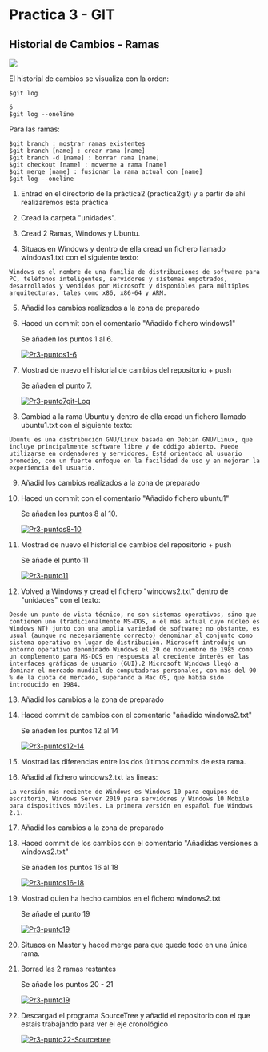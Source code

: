 # Practica 3 - GIT 
## Historial de Cambios - Ramas

![](https://victorhckinthefreeworld.files.wordpress.com/2016/09/git_commit_fire.png?w=1024)

El historial de cambios se visualiza con la orden:
````
$git log

ó 
$git log --oneline
````
Para las ramas:
````
$git branch : mostrar ramas existentes
$git branch [name] : crear rama [name]
$git branch -d [name] : borrar rama [name]
$git checkout [name] : moverme a rama [name]
$git merge [name] : fusionar la rama actual con [name] 
$git log --oneline
````

1. Entrad en el directorio de la práctica2 (practica2git) y a partir de ahí realizaremos esta práctica

2. Cread la carpeta "unidades". 

3. Cread 2 Ramas, Windows y Ubuntu.

4.  Situaos en Windows y dentro de ella cread un fichero llamado windows1.txt con el siguiente texto:
```
Windows es el nombre de una familia de distribuciones de software para PC, teléfonos inteligentes, servidores y sistemas empotrados, desarrollados y vendidos por Microsoft y disponibles para múltiples arquitecturas, tales como x86, x86-64 y ARM.
```
5. Añadid los cambios realizados a la zona de preparado
6. Haced un commit con el comentario "Añadido fichero windows1"
    <p> Se añaden los puntos 1 al 6.</p>  

    <a href="https://imgbb.com/"><img src="https://i.ibb.co/C9Y888X/Pr3-puntos1-6.jpg" alt="Pr3-puntos1-6" border="0"></a><br>  

7. Mostrad de nuevo el historial de cambios del repositorio + push
    <p> Se añaden el punto 7.</p>  

    <a href="https://ibb.co/603JcXZ"><img src="https://i.ibb.co/PG7zsDY/Pr3-punto7git-Log.jpg" alt="Pr3-punto7git-Log" border="0"></a>
    
8. Cambiad a la rama Ubuntu y dentro de ella cread un fichero llamado ubuntu1.txt con el siguiente texto:
```
Ubuntu es una distribución GNU/Linux basada en Debian GNU/Linux, que incluye principalmente software libre y de código abierto. Puede utilizarse en ordenadores y servidores. Está orientado al usuario promedio, con un fuerte enfoque en la facilidad de uso y en mejorar la experiencia del usuario.
```
9. Añadid los cambios realizados a la zona de preparado
10. Haced un commit con el comentario "Añadido fichero ubuntu1"
    <p> Se añaden los puntos 8 al 10.</p>  

    <a href="https://imgbb.com/"><img src="https://i.ibb.co/YQYFL1F/Pr3-puntos8-10.jpg" alt="Pr3-puntos8-10" border="0"></a>  

11. Mostrad de nuevo el historial de cambios del repositorio + push
    <p> Se añade el punto 11 </p>  

    <a href="https://ibb.co/PzfwCjV"><img src="https://i.ibb.co/x8RJ5Lr/Pr3-punto11.jpg" alt="Pr3-punto11" border="0"></a>

12. Volved a Windows y cread el fichero "windows2.txt" dentro de "unidades" con el texto:
````
Desde un punto de vista técnico, no son sistemas operativos, sino que contienen uno (tradicionalmente MS-DOS, o el más actual cuyo núcleo es Windows NT) junto con una amplia variedad de software; no obstante, es usual (aunque no necesariamente correcto) denominar al conjunto como sistema operativo en lugar de distribución. Microsoft introdujo un entorno operativo denominado Windows el 20 de noviembre de 1985 como un complemento para MS-DOS en respuesta al creciente interés en las interfaces gráficas de usuario (GUI).2​ Microsoft Windows llegó a dominar el mercado mundial de computadoras personales, con más del 90 % de la cuota de mercado, superando a Mac OS, que había sido introducido en 1984.

````

13. Añadid los cambios a la zona de preparado
14. Haced commit de cambios con el comentario "añadido windows2.txt"
    <p> Se añaden los puntos 12 al 14 </p>  

    <a href="https://imgbb.com/"><img src="https://i.ibb.co/C8z95BL/Pr3-puntos12-14.jpg" alt="Pr3-puntos12-14" border="0"></a>
    
15. Mostrad las diferencias entre los dos últimos commits de esta rama.
    
16. Añadid al fichero windows2.txt las lineas:
```
La versión más reciente de Windows es Windows 10 para equipos de escritorio, Windows Server 2019 para servidores y Windows 10 Mobile para dispositivos móviles. La primera versión en español fue Windows 2.1.
```
17. Añadid los cambios a la zona de preparado
18. Haced commit de los cambios con el comentario "Añadidas versiones a windows2.txt"
    <p> Se añaden los puntos 16 al 18 </p>    

    <a href="https://imgbb.com/"><img src="https://i.ibb.co/f2Hcsyd/Pr3-puntos16-18.jpg" alt="Pr3-puntos16-18" border="0"></a>
    
19. Mostrad quien ha hecho cambios en el fichero windows2.txt
    <p> Se añade el punto 19 </p>    

    <a href="https://ibb.co/gPxXjmv"><img src="https://i.ibb.co/Br97zc4/Pr3-punto19.jpg" alt="Pr3-punto19" border="0"></a>
    
20. Situaos en Master y haced merge para que quede todo en una única rama.
21. Borrad las 2 ramas restantes
    <p> Se añade los puntos 20 - 21</p>  

    <a href="https://ibb.co/gPxXjmv"><img src="https://i.ibb.co/Br97zc4/Pr3-punto19.jpg" alt="Pr3-punto19" border="0"></a>  

22. Descargad el programa SourceTree y añadid el repositorio con el que estais trabajando para ver el eje cronológico  

    <a href="https://ibb.co/qr0t2F9"><img src="https://i.ibb.co/vjs7Mvm/Pr3-punto22-Sourcetree.jpg" alt="Pr3-punto22-Sourcetree" border="0"></a>
